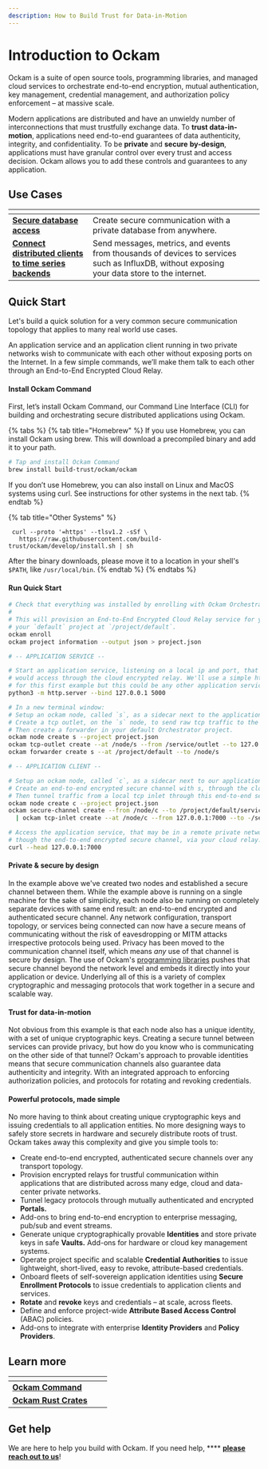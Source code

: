 ```yaml
---
description: How to Build Trust for Data-in-Motion
---
```


# Introduction to Ockam

Ockam is a suite of open source tools, programming libraries, and managed cloud services to orchestrate end-to-end encryption, mutual authentication, key management, credential management, and authorization policy enforcement – at massive scale.

Modern applications are distributed and have an unwieldy number of interconnections that must trustfully exchange data. To **trust data-in-motion**, applications need end-to-end guarantees of data authenticity, integrity, and confidentiality. To be **private** and **secure** **by-design**, applications must have granular control over every trust and access decision. Ockam allows you to add these controls and guarantees to any application.

## Use Cases

<table data-card-size="large" data-view="cards"><thead><tr><th></th><th></th><th data-hidden></th><th data-hidden></th></tr></thead><tbody><tr><td><strong></strong><a href="guides/use-cases/secure-database-access.md"><strong>Secure database access</strong></a><strong></strong></td><td>Create secure communication with a private database from anywhere.</td><td></td><td></td></tr><tr><td><strong></strong><a href="guides/use-cases/secure-database-access.md"><strong>Connect distributed clients to time series backends</strong></a><strong></strong></td><td>Send messages, metrics, and events from thousands of devices to services such as InfluxDB, without exposing your data store to the internet.</td><td></td><td></td></tr></tbody></table>

## Quick Start

Let's build a quick solution for a very common secure communication topology that applies to many real world use cases.

An application service and an application client running in two private networks wish to communicate with each other without exposing ports on the Internet. In a few simple commands, we’ll make them talk to each other through an End-to-End Encrypted Cloud Relay.

#### Install Ockam Command

First, let’s install Ockam Command, our Command Line Interface (CLI) for building and orchestrating secure distributed applications using Ockam.

{% tabs %}
{% tab title="Homebrew" %}
If you use Homebrew, you can install Ockam using brew. This will download a precompiled binary and add it to your path.



```sh
# Tap and install Ockam Command
brew install build-trust/ockam/ockam
```



If you don’t use Homebrew, you can also install on Linux and MacOS systems using curl. See instructions for other systems in the next tab.
{% endtab %}

{% tab title="Other Systems" %}
```shell
 curl --proto '=https' --tlsv1.2 -sSf \
   https://raw.githubusercontent.com/build-trust/ockam/develop/install.sh | sh
```

After the binary downloads, please move it to a location in your shell's `$PATH`, like `/usr/local/bin`.
{% endtab %}
{% endtabs %}

#### Run Quick Start

```bash
# Check that everything was installed by enrolling with Ockam Orchestrator.
#
# This will provision an End-to-End Encrypted Cloud Relay service for you in
# your `default` project at `/project/default`. 
ockam enroll
ockam project information --output json > project.json

# -- APPLICATION SERVICE --

# Start an application service, listening on a local ip and port, that clients
# would access through the cloud encrypted relay. We'll use a simple http server
# for this first example but this could be any other application service.
python3 -m http.server --bind 127.0.0.1 5000

# In a new terminal window:
# Setup an ockam node, called `s`, as a sidecar next to the application service.
# Create a tcp outlet, on the `s` node, to send raw tcp traffic to the service.
# Then create a forwarder in your default Orchestrator project.
ockam node create s --project project.json
ockam tcp-outlet create --at /node/s --from /service/outlet --to 127.0.0.1:5000
ockam forwarder create s --at /project/default --to /node/s

# -- APPLICATION CLIENT --

# Setup an ockam node, called `c`, as a sidecar next to our application client.
# Create an end-to-end encrypted secure channel with s, through the cloud relay.
# Then tunnel traffic from a local tcp inlet through this end-to-end secure channel.
ockam node create c --project project.json
ockam secure-channel create --from /node/c --to /project/default/service/forward_to_s/service/api \
  | ockam tcp-inlet create --at /node/c --from 127.0.0.1:7000 --to -/service/outlet

# Access the application service, that may be in a remote private network
# though the end-to-end encrypted secure channel, via your cloud relay.
curl --head 127.0.0.1:7000
```

#### Private & secure by design

In the example above we've created two nodes and established a secure channel between them. While the example above is running on a single machine for the sake of simplicity, each node also be running on completely separate devices with same end result: an end-to-end encrypted and authenticated secure channel. Any network configuration, transport topology, or services being connected can now have a secure means of communicating without the risk of eavesdropping or MITM attacks irrespective protocols being used. Privacy has been moved to the communication channel itself, which means _any_ use of that channel is secure by design. The use of Ockam's [programming libraries](manuals/programming-libraries/) pushes that secure channel beyond the network level and embeds it directly into your application or device. Underlying all of this is a variety of complex cryptographic and messaging protocols that work together in a secure and scalable way.

#### Trust for data-in-motion

Not obvious from this example is that each node also has a unique identity, with a set of unique cryptographic keys. Creating a secure tunnel between services can provide privacy, but how do you know who is communicating on the other side of that tunnel? Ockam's approach to provable identities means that secure communication channels also guarantee data authenticity and integrity. With an integrated approach to enforcing authorization policies, and protocols for rotating and revoking credentials.&#x20;

#### Powerful protocols, made simple

No more having to think about creating unique cryptographic keys and issuing credentials to all application entities. No more designing ways to safely store secrets in hardware and securely distribute roots of trust. Ockam takes away this complexity and give you simple tools to:

* Create end-to-end encrypted, authenticated secure channels over any transport topology.
* Provision encrypted relays for trustful communication within applications that are distributed across many edge, cloud and data-center private networks.
* Tunnel legacy protocols through mutually authenticated and encrypted **Portals.**
* Add-ons to bring end-to-end encryption to enterprise messaging, pub/sub and event streams.
* Generate unique cryptographically provable **Identities** and store private keys in safe **Vaults.** Add-ons for hardware or cloud key management systems.
* Operate project specific and scalable **Credential Authorities** to issue lightweight, short-lived, easy to revoke, attribute-based credentials.
* Onboard fleets of self-sovereign application identities using **Secure Enrollment Protocols** to issue credentials to application clients and services.
* **Rotate** and **revoke** keys and credentials – at scale, across fleets.
* Define and enforce project-wide **Attribute Based Access Control** (ABAC) policies.
* Add-ons to integrate with enterprise **Identity Providers** and **Policy Providers**.

## Learn more

<table data-view="cards"><thead><tr><th></th><th></th><th data-hidden></th></tr></thead><tbody><tr><td><strong></strong><a href="broken-reference"><strong>Ockam Command</strong></a><strong></strong></td><td></td><td></td></tr><tr><td><strong></strong><a href="broken-reference"><strong>Ockam Rust Crates</strong></a><strong></strong></td><td></td><td></td></tr></tbody></table>

## **Get help**

We are here to help you build with Ockam. If you need help, **** [**please reach out to us**](https://www.ockam.io/contact)!
